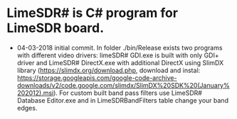 # LimeSDR# is C# program for LimeSDR board.
- 04-03-2018 initial commit. In folder ./bin/Release exists two programs with different video drivers: limeSDR# GDI.exe is built
with only GDI+ driver and LimeSDR# DirectX.exe with additional DirectX using SlimDX library (https://slimdx.org/download.php,
download and instal: 
https://storage.googleapis.com/google-code-archive-downloads/v2/code.google.com/slimdx/SlimDX%20SDK%20(January%202012).msi).
For custom built band pass filters use LimeSDR# Database Editor.exe and in LimeSDRBandFilters table change your band edges.
